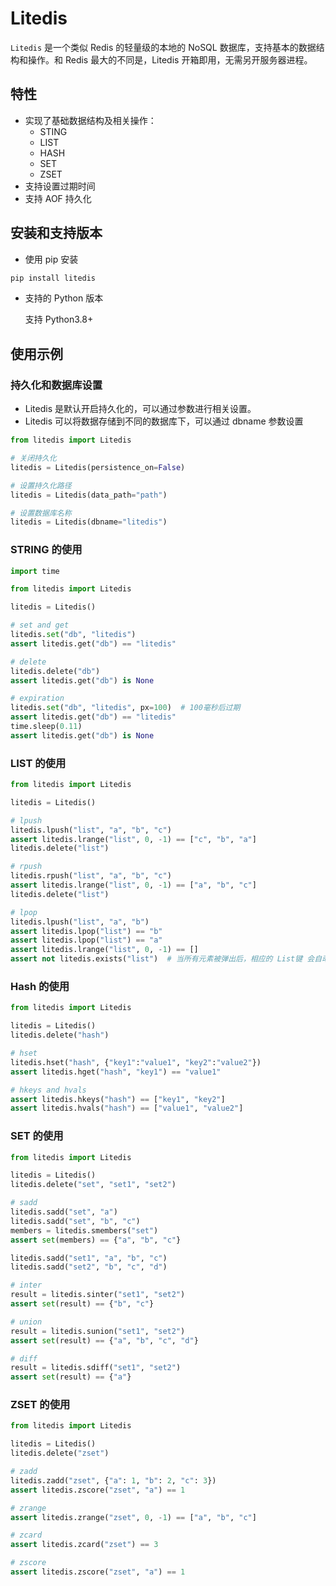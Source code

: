 # Litedis



`Litedis` 是一个类似 Redis 的轻量级的本地的 NoSQL 数据库，支持基本的数据结构和操作。和 Redis 最大的不同是，Litedis 开箱即用，无需另开服务器进程。



## 特性

- 实现了基础数据结构及相关操作：
  - STING
  - LIST
  - HASH
  - SET
  - ZSET
- 支持设置过期时间
- 支持 AOF 持久化



## 安装和支持版本

- 使用 pip 安装

```sh
pip install litedis
```

- 支持的 Python 版本

  支持 Python3.8+
  
  

## 使用示例


### 持久化和数据库设置

- Litedis 是默认开启持久化的，可以通过参数进行相关设置。
- Litedis 可以将数据存储到不同的数据库下，可以通过 dbname 参数设置

```python
from litedis import Litedis

# 关闭持久化
litedis = Litedis(persistence_on=False)

# 设置持久化路径
litedis = Litedis(data_path="path")

# 设置数据库名称
litedis = Litedis(dbname="litedis")
```

### STRING 的使用


```python
import time

from litedis import Litedis

litedis = Litedis()

# set and get
litedis.set("db", "litedis")
assert litedis.get("db") == "litedis"

# delete
litedis.delete("db")
assert litedis.get("db") is None

# expiration
litedis.set("db", "litedis", px=100)  # 100毫秒后过期
assert litedis.get("db") == "litedis"
time.sleep(0.11)
assert litedis.get("db") is None
```

### LIST 的使用


```python
from litedis import Litedis

litedis = Litedis()

# lpush
litedis.lpush("list", "a", "b", "c")
assert litedis.lrange("list", 0, -1) == ["c", "b", "a"]
litedis.delete("list")

# rpush
litedis.rpush("list", "a", "b", "c")
assert litedis.lrange("list", 0, -1) == ["a", "b", "c"]
litedis.delete("list")

# lpop
litedis.lpush("list", "a", "b")
assert litedis.lpop("list") == "b"
assert litedis.lpop("list") == "a"
assert litedis.lrange("list", 0, -1) == []
assert not litedis.exists("list")  # 当所有元素被弹出后，相应的 List键 会自动删除
```

### Hash 的使用


```python
from litedis import Litedis

litedis = Litedis()
litedis.delete("hash")

# hset
litedis.hset("hash", {"key1":"value1", "key2":"value2"})
assert litedis.hget("hash", "key1") == "value1"

# hkeys and hvals
assert litedis.hkeys("hash") == ["key1", "key2"]
assert litedis.hvals("hash") == ["value1", "value2"]
```

### SET 的使用


```python
from litedis import Litedis

litedis = Litedis()
litedis.delete("set", "set1", "set2")

# sadd
litedis.sadd("set", "a")
litedis.sadd("set", "b", "c")
members = litedis.smembers("set")
assert set(members) == {"a", "b", "c"}

litedis.sadd("set1", "a", "b", "c")
litedis.sadd("set2", "b", "c", "d")

# inter
result = litedis.sinter("set1", "set2")
assert set(result) == {"b", "c"}

# union
result = litedis.sunion("set1", "set2")
assert set(result) == {"a", "b", "c", "d"}

# diff
result = litedis.sdiff("set1", "set2")
assert set(result) == {"a"}
```

### ZSET 的使用


```python
from litedis import Litedis

litedis = Litedis()
litedis.delete("zset")

# zadd
litedis.zadd("zset", {"a": 1, "b": 2, "c": 3})
assert litedis.zscore("zset", "a") == 1

# zrange
assert litedis.zrange("zset", 0, -1) == ["a", "b", "c"]

# zcard
assert litedis.zcard("zset") == 3

# zscore
assert litedis.zscore("zset", "a") == 1
```


